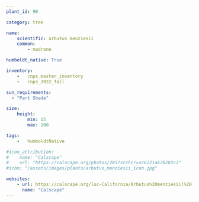 ```yaml
---
plant_id: 98

category: tree

name: 
    scientific: arbutus menziesii 
    common: 
        - madrone 

humboldt_native: True

inventory: 
    -   cnps_master_inventory
    -   cnps_2022_fall

sun_requirements:
  - "Part Shade"

size:
    height: 
        min: 15
        max: 100

tags:  
    -   humboldtNative

#icon_attribution: 
#    name: "Calscape"    
#    url: "https://calscape.org/photos/285?srchcr=sc6221a670283c3" 
#icon: "/assets/images/plants/arbutus_menziesii_icon.jpg" 

websites:
    - url: https://calscape.org/loc-California/Arbutus%20menziesii(%20) 
      name: "Calscape"
---
```






